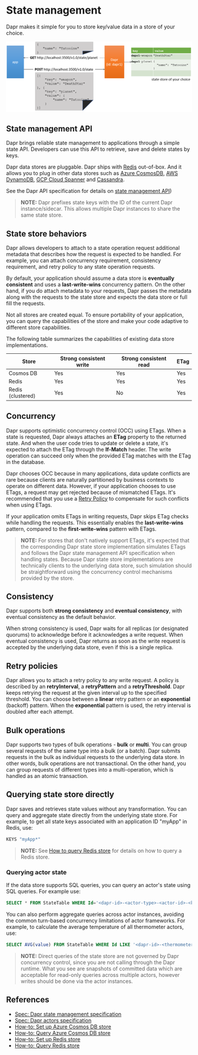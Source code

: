 # State management 

Dapr makes it simple for you to store key/value data in a store of your choice.

![State management](../../images/state_management.png)

## State management API

Dapr brings reliable state management to applications through a simple state API. Developers can use this API to retrieve, save and delete states by keys.

Dapr data stores are pluggable. Dapr ships with [Redis](https://redis.io
) out-of-box. And it allows you to plug in other data stores such as [Azure CosmosDB](https://azure.microsoft.com/Databases/Cosmos_DB
), [AWS DynamoDB](https://aws.amazon.com/DynamoDB
), [GCP Cloud Spanner](https://cloud.google.com/spanner
) and [Cassandra](http://cassandra.apache.org/).

See the Dapr API specification for details on [state management API](../../reference/api/state.md))

> **NOTE:** Dapr prefixes state keys with the ID of the current Dapr instance/sidecar. This allows multiple Dapr instances to share the same state store.

## State store behaviors
Dapr allows developers to attach to a state operation request additional metadata that describes how the request is expected to be handled. For example, you can attach concurrency requirement, consistency requirement, and retry policy to any state operation requests.

By default, your application should assume a data store is **eventually consistent** and uses a **last-write-wins** concurrency pattern. On the other hand, if you do attach metadata to your requests, Dapr passes the metadata along with the requests to the state store and expects the data store or full fill the requests.

Not all stores are created equal. To ensure portability of your application, you can query the capabilities of the store and make your code adaptive to different store capabilities.

The following table summarizes the capabilities of existing data store implementations.

Store | Strong consistent write | Strong consistent read | ETag|
----|----|----|----
Cosmos DB | Yes | Yes | Yes
Redis | Yes | Yes | Yes
Redis (clustered)| Yes | No | Yes

## Concurrency
Dapr supports optimistic concurrency control (OCC) using ETags. When a state is requested, Dapr always attaches an **ETag** property to the returned state. And when the user code tries to update or delete a state, it's expected to attach the ETag through the **If-Match** header. The write operation can succeed only when the provided ETag matches with the ETag in the database.

Dapr chooses OCC because in many applications, data update conflicts are rare because clients are naturally partitioned by business contexts to operate on different data. However, if your application chooses to use ETags, a request may get rejected because of mismatched ETags. It's recommended that you use a [Retry Policy](#Retry-Policies) to compensate for such conflicts when using ETags.

If your application omits ETags in writing requests, Dapr skips ETag checks while handling the requests. This essentially enables the **last-write-wins** pattern, compared to the **first-write-wins** pattern with ETags.

> **NOTE:** For stores that don't natively support ETags, it's expected that the corresponding Dapr state store implementation simulates ETags and follows the Dapr state management API specification when handling states. Because Dapr state store implementations are technically clients to the underlying data store, such simulation should be straightforward using the concurrency control mechanisms provided by the store.

## Consistency
Dapr supports both **strong consistency** and **eventual consistency**, with eventual consistency as the default behavior.

When strong consistency is used, Dapr waits for all replicas (or designated quorums) to acknowledge before it acknowledges a write request. When eventual consistency is used, Dapr returns as soon as the write request is accepted by the underlying data store, even if this is a single replica. 

## Retry policies
Dapr allows you to attach a retry policy to any write request. A policy is described by an **retryInterval**, a **retryPattern** and a **retryThreshold**. Dapr keeps retrying the request at the given interval up to the specified threshold. You can choose between a **linear** retry pattern or an **exponential** (backoff) pattern. When the **exponential** pattern is used, the retry interval is doubled after each attempt. 

## Bulk operations

Dapr supports two types of bulk operations - **bulk** or **multi**. You can group several requests of the same type into a bulk (or a batch). Dapr submits requests in the bulk as individual requests to the underlying data store. In other words, bulk operations are not transactional. On the other hand, you can group requests of different types into a multi-operation, which is handled as an atomic transaction.

## Querying state store directly

Dapr saves and retrieves state values without any transformation. You can query and aggregate state directly from the underlying state store. For example, to get all state keys associated with an application ID "myApp" in Redis, use:

```bash
KEYS "myApp*"
```

> **NOTE:** See [How to query Redis store](../../howto/query-state-store/query-redis-store.md) for details on how to query a Redis store.
> 
### Querying actor state

If the data store supports SQL queries, you can query an actor's state using SQL queries. For example use:

```sql
SELECT * FROM StateTable WHERE Id='<dapr-id>-<actor-type>-<actor-id>-<key>'
```

You can also perform aggregate queries across actor instances, avoiding the common turn-based concurrency limitations of actor frameworks. For example, to calculate the average temperature of all thermometer actors, use:

```sql
SELECT AVG(value) FROM StateTable WHERE Id LIKE '<dapr-id>-<thermometer>-*-temperature'
```

> **NOTE:** Direct queries of the state store are not governed by Dapr concurrency control, since you are not calling through the Dapr runtime. What you see are snapshots of committed data which are acceptable for read-only queries across multiple actors, however writes should be done via the actor instances.

## References
* [Spec: Dapr state management specification](../../reference/api/state.md)
* [Spec: Dapr actors specification](../../reference/api/actors.md)
* [How-to: Set up Azure Cosmos DB store](../../howto/setup-state-store/setup-azure-cosmosdb.md)
* [How-to: Query Azure Cosmos DB store](../../howto/query-state-store/query-cosmosdb-store.md) 
* [How-to: Set up Redis store](../../howto/setup-state-store/setup-redis.md)
* [How-to: Query Redis store](../../howto/query-state-store/query-redis-store.md) 
